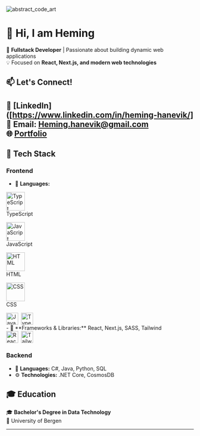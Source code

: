 
![abstract_code_art](https://github.com/user-attachments/assets/7e6c5f5f-5f03-4aa6-b551-b11fccb31d19)

# 👋 Hi, I am Heming 

🚀 **Fullstack Developer** | Passionate about building dynamic web applications  
💡 Focused on **React, Next.js, and modern web technologies**  

## 📫 Let's Connect!  
🔗 [LinkedIn]([https://www.linkedin.com/in/heming-hanevik/]  
📧 Email: Heming.hanevik@gmail.com  
🌐 [Portfolio](https://heminghanevik.link)  
---

## 🔧 Tech Stack  

### **Frontend**  
- 🚀 **Languages:**
<p align="left">
  <img src="https://cdn.jsdelivr.net/gh/devicons/devicon/icons/typescript/typescript-original.svg" width="50" alt="TypeScript"/>
  <br>TypeScript
</p>

<p align="left">
  <img src="https://cdn.jsdelivr.net/gh/devicons/devicon/icons/javascript/javascript-original.svg" width="50" alt="JavaScript"/>
  <br>JavaScript
</p>

<p align="left">
  <img src="https://cdn.jsdelivr.net/gh/devicons/devicon/icons/html5/html5-original.svg" width="50" alt="HTML"/>
  <br>HTML
</p>

<p align="left">
  <img src="https://cdn.jsdelivr.net/gh/devicons/devicon/icons/css3/css3-original.svg" width="50" alt="CSS"/>
  <br>CSS
</p>
<div style="display: flex; flex-wrap: wrap; gap: 4px; justify-content: left;">
  <img src="https://img.shields.io/badge/JavaScript-F7DF1C?logo=javascript&logoColor=white" height="32" alt="JavaScript" style="margin-right: 4px">
  <img src="https://img.shields.io/badge/TypeScript-3178C6?logo=typescript&logoColor=white" height="32" alt="TypeScript" style="margin-right: 4px">
</div>
- 🎨 **Frameworks & Libraries:** React, Next.js, SASS, Tailwind  
<div style="display: flex; flex-wrap: wrap; gap: 4px; justify-content: left;">
  <img src="https://img.shields.io/badge/React-20232A?logo=react&logoColor=61DAFB" height="32" alt="React" style="margin-right: 4px">
  <img src="https://img.shields.io/badge/Tailwind_CSS-38B2AC?logo=tailwind-css&logoColor=white" height="32" alt="Tailwind CSS" style="margin-right: 4px">
</div>

### **Backend**  
- 💾 **Languages:** C#, Java, Python, SQL  
- ⚙️ **Technologies:** .NET Core, CosmosDB  

## 🎓 Education  
🎓 **Bachelor's Degree in Data Technology**  
📍 University of Bergen  

---



